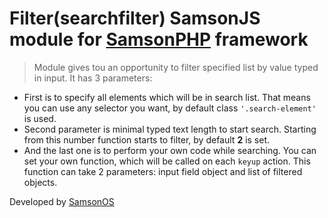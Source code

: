 # Filter(searchfilter) SamsonJS module for [SamsonPHP](http://samsonphp.com) framework

> Module gives tou an opportunity to filter specified list by value typed in input.
It has 3 parameters:
* First is to specify all elements which will be in search list.
That means you can use any selector you want, by default class ```'.search-element'``` is used.
* Second parameter is minimal typed text length to start search.
Starting from this number function starts to filter, by default **2** is set.
* And the last one is to perform your own code while searching.
You can set your own function, which will be called on each ```keyup``` action.
This function can take 2 parameters: input field object and list of filtered objects.

Developed by [SamsonOS](http://samsonos.com/)